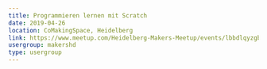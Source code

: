 ```yaml
---
title: Programmieren lernen mit Scratch
date: 2019-04-26
location: CoMakingSpace, Heidelberg
link: https://www.meetup.com/Heidelberg-Makers-Meetup/events/lbbdlqyzgbjc/
usergroup: makershd
type: usergroup
---
```

